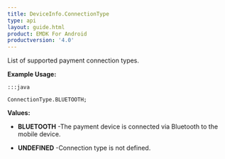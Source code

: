 ```yaml
---
title: DeviceInfo.ConnectionType
type: api
layout: guide.html
product: EMDK For Android
productversion: '4.0'
---
```



List of supported payment connection types.
 
 

**Example Usage:**
	
	:::java
	
	ConnectionType.BLUETOOTH;
	


**Values:**

* **BLUETOOTH** -The payment device is connected via Bluetooth to the mobile device.

* **UNDEFINED** -Connection type is not defined.









